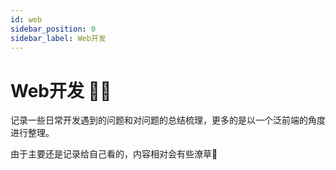 ```yaml
---
id: web
sidebar_position: 0
sidebar_label: Web开发
---
```


# Web开发 🧑‍💻

记录一些日常开发遇到的问题和对问题的总结梳理，更多的是以一个泛前端的角度进行整理。

由于主要还是记录给自己看的，内容相对会有些潦草🐶